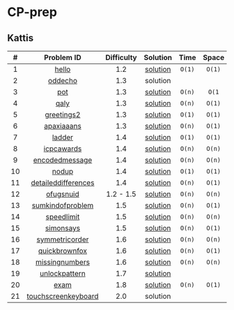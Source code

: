 # CP-prep


## Kattis

| # |       Problem ID                                              |  Difficulty |  Solution | Time | Space |
|:--:|:-------------------------------------------------------------:| :----------:|:---------:|:----:|:------:|
|1|[hello](https://open.kattis.com/problems/hello)|1.2|[solution](https://github.com/rawat9/dsa-prep/tree/main/Kattis/hello)|`O(1)`|`O(1)`|
|2|[oddecho](https://open.kattis.com/problems/oddecho) |1.3| solution |   |   | 
|3|[pot](https://open.kattis.com/problems/pot) |1.3| [solution](https://github.com/rawat9/dsa-prep/tree/main/Kattis/pot)|`O(n)`|`O(1`|
|4|[qaly](https://open.kattis.com/problems/qaly) |1.3|[solution](https://github.com/rawat9/dsa-prep/tree/main/Kattis/qaly)|`O(n)`|`O(1)`|
|5|[greetings2](https://open.kattis.com/problems/greetings2)|1.3|[solution](https://github.com/rawat9/dsa-prep/tree/main/Kattis/greetings2)|`O(1)`|`O(1)`|
|6|[apaxiaaans](https://open.kattis.com/problems/apaxiaaans)|1.3|[solution](https://github.com/rawat9/dsa-prep/tree/main/Kattis/apaxiaaans)| `O(n)` |`O(1)`|
|7|[ladder](https://open.kattis.com/problems/ladder)|1.4|[solution](https://github.com/rawat9/dsa-prep/tree/main/Kattis/ladder)|`O(1)`|`O(1)`|
|8|[icpcawards](https://open.kattis.com/problems/icpcawards)|1.4|[solution](https://github.com/rawat9/dsa-prep/tree/main/Kattis/icpcawards)|`O(n)`|`O(n)`|
|9|[encodedmessage](https://open.kattis.com/problems/encodedmessage)|1.4|[solution](https://github.com/rawat9/dsa-prep/tree/main/Kattis/encodedmessage)|`O(n)`|`O(n)`|
|10|[nodup](https://open.kattis.com/problems/nodup)|1.4|[solution](https://github.com/rawat9/dsa-prep/tree/main/Kattis/nodup)|`O(1)`|`O(1)`|
|11|[detaileddifferences](https://open.kattis.com/problems/detaileddifferences)|1.4|[solution](https://github.com/rawat9/dsa-prep/tree/main/Kattis/detaileddifferences)|`O(n)`|`O(1)`|
|12|[ofugsnuid](https://open.kattis.com/problems/ofugsnuid)|1.2 - 1.5|[solution](https://github.com/rawat9/dsa-prep/tree/main/Kattis/ofugsnuid)|`O(n)`|`O(n)`|
|13|[sumkindofproblem](https://open.kattis.com/problems/sumkindofproblem)|1.5|[solution](https://github.com/rawat9/dsa-prep/tree/main/Kattis/sumkindofproblem)|`O(n)`|`O(1)`|
|14|[speedlimit](https://open.kattis.com/problems/speedlimit)|1.5|[solution](https://github.com/rawat9/dsa-prep/tree/main/Kattis/speedlimit)|`O(n)`|`O(n)`|
|15|[simonsays](https://open.kattis.com/problems/simonsays)|1.5|[solution](https://github.com/rawat9/dsa-prep/tree/main/Kattis/simonsays)|`O(n)`|`O(1)`|
|16|[symmetricorder](https://open.kattis.com/problems/symmetricorder)|1.6|[solution](https://github.com/rawat9/dsa-prep/tree/main/Kattis/symmetricorder)|`O(n)`|`O(n)`|
|17|[quickbrownfox](https://open.kattis.com/problems/quickbrownfox)|1.6|[solution](https://github.com/rawat9/dsa-prep/tree/main/Kattis/quickbrownfox)|`O(n)`|`O(1)`|
|18|[missingnumbers](https://open.kattis.com/problems/missingnumbers)|1.6|[solution](https://github.com/rawat9/dsa-prep/tree/main/Kattis/missingnumbers)|`O(n)`|`O(n)`|
|19|[unlockpattern](https://open.kattis.com/problems/unlockpattern) | 1.7 | [solution](https://github.com/rawat9/dsa-prep/tree/main/Kattis/unlockpattern)|  |  |
|20|[exam](https://open.kattis.com/problems/exam)|1.8|[solution](https://github.com/rawat9/dsa-prep/tree/main/Kattis/exam)|`O(n)`|`O(1)`|
|21|[touchscreenkeyboard](https://open.kattis.com/problems/touchscreenkeyboard)|   2.0  | solution |   |   |